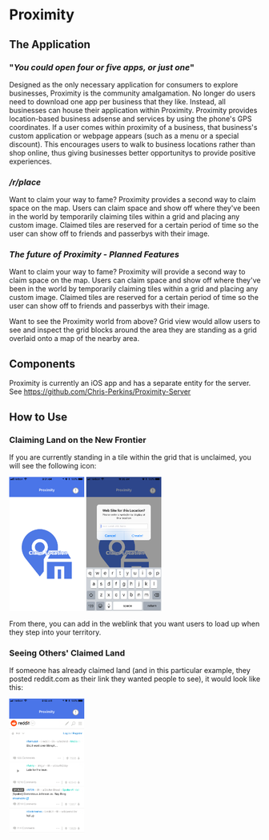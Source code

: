 # Proximity

## The Application
### "_You could open four or five apps, or just one_"

 Designed as the only necessary application for consumers to explore businesses, Proximity is the community amalgamation.  No longer do users need to download one app per business that they like.  Instead, all businesses can house their application within Proximity.    Proximity provides location-based business adsense and services by using the phone's GPS coordinates.  If a user comes within proximity of a business, that business's custom application or webpage appears (such as a menu or a special discount).  This encourages users to walk to business locations rather than shop online, thus giving businesses better opportunitys to provide positive experiences.  

### _/r/place_
 
 Want to claim your way to fame?  Proximity provides a second way to claim space on the map.  Users can claim space and show off where they've been in the world by temporarily claiming tiles within a grid and placing any custom image.  Claimed tiles are reserved for a certain period of time so the user can show off to friends and passerbys with their image.

### _The future of Proximity - Planned Features_
 Want to claim your way to fame?  Proximity will provide a second way to claim space on the map.  Users can claim space and show off where they've been in the world by temporarily claiming tiles within a grid and placing any custom image.  Claimed tiles are reserved for a certain period of time so the user can show off to friends and passerbys with their image.
 
 Want to see the Proximity world from above? Grid view would allow users to see and inspect the grid blocks around the area they are standing as a grid overlaid onto a map of the nearby area.

## Components
 Proximity is currently an iOS app and has a separate entity for the server.  See https://github.com/Chris-Perkins/Proximity-Server
 
 ## How to Use
 ### Claiming Land on the New Frontier
 
  If you are currently standing in a tile within the grid that is unclaimed, you will see the following icon:
  
<img src="https://github.com/Chris-Perkins/Proximity/blob/master/imgs/claimNewLocation.PNG?raw=true" width="150"> <img src="https://github.com/Chris-Perkins/Proximity/blob/master/imgs/enterURL.PNG?raw=true" width="150">

From there, you can add in the weblink that you want users to load up when they step into your territory.

 ### Seeing Others' Claimed Land
 
 If someone has already claimed land (and in this particular example, they posted reddit.com as their link they wanted people to see), it would look like this:
 
 <img src="https://github.com/Chris-Perkins/Proximity/blob/master/imgs/proximityOnReddit.PNG?raw=true" width="150">
 
